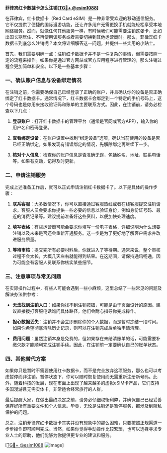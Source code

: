 **菲律宾红卡數據卡怎么注销[[TG💪+ @esim1088](https://t.me/s/esim1088)]**

在菲律宾，红卡数据卡（Red Card eSIM）是一种非常受欢迎的移动通信服务。它不仅提供了便捷的国际漫游功能，还让许多用户无需更换手机就能轻松享受本地网络服务。然而，就像任何其他服务一样，有时候我们可能需要注销这张卡，比如出国长期居住、不再使用该服务或者需要切换到其他运营商时。那么，菲律宾红卡数据卡到底怎么注销呢？本文将详细解答这一问题，并提供一些实用的小贴士。

首先，我们需要明确一点：注销红卡数据卡并不是一件复杂的事情，但需要按照一定的流程来操作。如果你是通过官方网站或官方应用程序进行管理的，那么注销过程会更加简单和安全。以下是一些基本步骤：

### 一、确认账户信息与设备绑定情况

在注销之前，你需要确保自己已经登录了正确的账户，并且确认你的设备是否正确绑定了红卡数据卡。通常情况下，红卡数据卡会绑定到一个特定的手机号码上，这个号码也是你用来接收验证码和账单的主要联系方式。因此，在注销前，请务必检查以下几点：

1. **登录账户**：打开红卡数据卡的管理平台（通常是官网或官方APP），输入你的用户名和密码登录。
   
2. **查看绑定设备**：在账户设置中找到“绑定设备”选项，确认当前使用的设备是否已经正确绑定。如果发现有错误绑定的情况，先解除绑定再继续下一步。

3. **核对个人信息**：检查你的账户信息是否准确无误，包括姓名、地址、联系电话等。如果有变动，记得及时更新。

### 二、申请注销服务

完成上述准备工作后，就可以正式申请注销红卡数据卡了。以下是具体的操作步骤：

1. **联系客服**：大多数情况下，你可以直接通过客服热线或者在线客服提交注销请求。客服人员会要求你提供一些必要的信息以验证身份，例如身份证号码、最近的消费记录等。建议提前准备好这些资料，以便加快处理速度。

2. **填写表格**：有些运营商可能会要求你填写一份电子表格，详细说明为什么想要注销以及未来是否还会重新开通服务。这一步是为了更好地了解客户需求并改进服务质量。

3. **等待审核**：提交完所有必要材料后，你就进入了等待期。通常来说，整个审核过程不会太长，大概几天左右就能得到结果。在这期间，请保持通讯畅通，因为可能会有客服人员联系你核实某些细节。

### 三、注意事项与常见问题

在实际操作过程中，有些人可能会遇到一些小麻烦，这里总结了一些常见的问题及解决办法供参考：

- **无法找到注销入口**：如果你找不到注销按钮，可能是由于页面设计的原因。建议直接拨打客服电话询问具体路径，他们会耐心指导你完成操作。
  
- **担心数据丢失**：注销并不会立即删除你的个人数据，而是暂时冻结一段时间。如果你希望彻底清除历史记录，则可以在注销完成后单独申请清理。

- **费用问题**：虽然注销本身是免费的，但如果存在未结清账单的话，可能需要补缴欠款才能顺利完成注销手续。因此，在注销前一定要确认自己的账单状态。

### 四、其他替代方案

如果你只是暂时不需要使用红卡数据卡，而不是完全放弃这项服务，那么也可以考虑暂停而非注销。暂停状态下，你可以随时恢复使用而无需重新注册新号码。此外，随着科技的发展，现在市面上出现了越来越多的虚拟eSIM卡产品，它们支持多国漫游且无需实体卡，非常适合经常旅行的人群。

最后提醒大家，在做出最终决定之前，请务必仔细权衡利弊，并确保自己已经妥善保存好所有重要文件和个人信息。毕竟，无论是注销还是暂停服务，都涉及到隐私保护的问题。

总之，注销菲律宾红卡数据卡其实并没有想象中的那么困难，只要按照正规渠道一步步操作即可顺利完成。当然，如果你觉得手动操作比较繁琐，也可以选择寻求专业人士的帮助，他们能够为你提供更专业的建议和服务。

[[TG💪+ @esim1088](https://t.me/s/esim1088) ![Image](https://i.postimg.cc/4NQfJmqS/Snipaste-2025-05-13-00-14-12.png)]